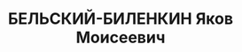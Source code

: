 ---
title: БЕЛЬСКИЙ-БИЛЕНКИН Яков Моисеевич
description: "Род. в 1897, Одесса, еврей, обр.: среднее, член ВКП(б). Проживал: Москва,\
  \ ул. Петровка, д. 26, кв. 110. Фельетонист в газете \"Вечерняя Москва\". \n  Арестован\
  \ 26.07.1937. Обв. в участии в троцкистско-зиновьевской террористической организации,\
  \ совершившей в 1934 г. убийство Кирова. Приговор: ВК ВС СССР, 05.11.1937 – ВМН.\
  \ Расстрелян 05.11.1937, г.Москва. \n  Реабилитирован Пленумом Верховного суда СССР\
  \ 20.06.1990"
---